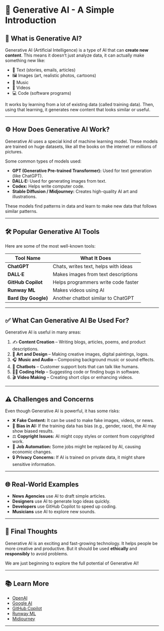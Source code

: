 # 🌟 Generative AI - A Simple Introduction

## 📌 What is Generative AI?

Generative AI (Artificial Intelligence) is a type of AI that can **create new content**. This means it doesn’t just analyze data, it can actually make something new like:

- 📝 Text (stories, emails, articles)
- 🖼️ Images (art, realistic photos, cartoons)
- 🎵 Music
- 🎥 Videos
- 💻 Code (software programs)

It works by learning from a lot of existing data (called training data). Then, using that learning, it generates new content that looks similar or useful.

---

## ⚙️ How Does Generative AI Work?

Generative AI uses a special kind of machine learning model. These models are trained on huge datasets, like all the books on the internet or millions of pictures.

Some common types of models used:
- **GPT (Generative Pre-trained Transformer):** Used for text generation (like ChatGPT).
- **DALL·E:** Used for generating images from text.
- **Codex:** Helps write computer code.
- **Stable Diffusion / Midjourney:** Creates high-quality AI art and illustrations.

These models find patterns in data and learn to make new data that follows similar patterns.

---

## 🛠️ Popular Generative AI Tools

Here are some of the most well-known tools:

| Tool Name      | What It Does                                 |
|----------------|-----------------------------------------------|
| **ChatGPT**    | Chats, writes text, helps with ideas         |
| **DALL·E**     | Makes images from text descriptions          |
| **GitHub Copilot** | Helps programmers write code faster        |
| **Runway ML**  | Makes videos using AI                        |
| **Bard (by Google)** | Another chatbot similar to ChatGPT     |

---

## ✅ What Can Generative AI Be Used For?

Generative AI is useful in many areas:

1. ✍️ **Content Creation** – Writing blogs, articles, poems, and product descriptions.
2. 🎨 **Art and Design** – Making creative images, digital paintings, logos.
3. 🎧 **Music and Audio** – Composing background music or sound effects.
4. 💬 **Chatbots** – Customer support bots that can talk like humans.
5. 🧑‍💻 **Coding Help** – Suggesting code or finding bugs in software.
6. 🎬 **Video Making** – Creating short clips or enhancing videos.

---

## ⚠️ Challenges and Concerns

Even though Generative AI is powerful, it has some risks:

- ❌ **Fake Content:** It can be used to make fake images, videos, or news.
- 🧠 **Bias in AI:** If the training data has bias (e.g., gender, race), the AI may show biased results.
- ⚖️ **Copyright Issues:** AI might copy styles or content from copyrighted work.
- 🤖 **Job Automation:** Some jobs might be replaced by AI, causing economic changes.
- 🔒 **Privacy Concerns:** If AI is trained on private data, it might share sensitive information.

---

## 🌐 Real-World Examples

- **News Agencies** use AI to draft simple articles.
- **Designers** use AI to generate logo ideas quickly.
- **Developers** use GitHub Copilot to speed up coding.
- **Musicians** use AI to explore new sounds.

---

## 🧠 Final Thoughts

Generative AI is an exciting and fast-growing technology. It helps people be more creative and productive. But it should be used **ethically** and **responsibly** to avoid problems.

We are just beginning to explore the full potential of Generative AI!

---

## 📚 Learn More

- [OpenAI](https://openai.com/)
- [Google AI](https://ai.google/)
- [GitHub Copilot](https://github.com/features/copilot)
- [Runway ML](https://runwayml.com/)
- [Midjourney](https://www.midjourney.com/)

---
